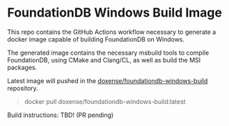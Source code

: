 # FoundationDB Windows Build Image

This repo contains the GitHub Actions workflow necessary to generate a docker image capable of building FoundationDB on Windows.

The generated image contains the necessary msbuild tools to compile FoundationDB, using CMake and Clang/CL, as well as build the MSI packages.

Latest image will pushed in the [doxense/foundationdb-windows-build](https://hub.docker.com/r/doxense/foundationdb-windows-build/tags?page=1&ordering=last_updated) repository.

> docker pull doxense/foundationdb-windows-build:latest

Build instructions: TBD! (PR pending)
